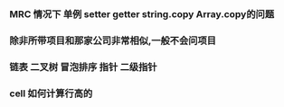 ### MRC 情况下 单例 setter getter  string.copy Array.copy的问题

### 除非所带项目和那家公司非常相似,一般不会问项目

### 链表 二叉树 冒泡排序 指针 二级指针

### cell 如何计算行高的